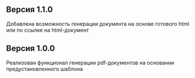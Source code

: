 ## Версия 1.1.0

Добавлена возможность генерации документа на основе готового html или по ссылке на html-документ

## Версия 1.0.0

Реализован функционал генерации pdf-документов на основании предустановленного шаблона
